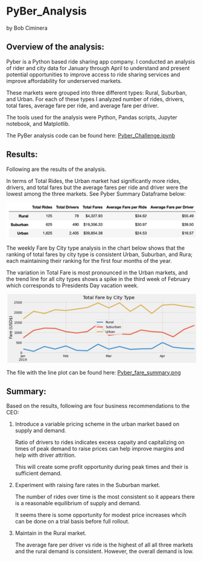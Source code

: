 # PyBer_Analysis
by Bob Ciminera

## Overview of the analysis: 
Pyber is a Python based ride sharing app company.  I conducted an analysis of rider and city data for January through April to understand and present potential opportunities to improve access to ride sharing services and improve affordability for underserved markets.

These markets were grouped into three different types:
Rural, Suburban, and Urban. For each of these types I analyzed number of rides, drivers, total fares, average fare per ride, and average fare per driver.

The tools used for the analysis were Python, Pandas scripts, Jupyter notebook, and Matplotlib.

The PyBer analysis code can be found here: [Pyber_Challenge.ipynb](PyBer_Challenge.ipynb)

## Results: 

Following are the results of the analysis.

In terms of Total Rides, the Urban market had significantly more rides, drivers, and total fares but the average fares per ride and driver were the lowest among the three markets.  See Pyber Summary Dataframe below:

![GitHubLogo](https://github.com/rciminera/PyBer_Analysis/blob/main/Pyber%20Screen%20Shots/Pyber%20Dataframe.png)

The weekly Fare by City type analysis in the chart below shows that the ranking of total fares by city type is consistent Urban, Suburban, and Rura; each maintaining their ranking for the first four months of the year.

The variation in Total Fare is most pronounced in the Urban markets, and the trend line for all city types shows a spike in the third week of February which corresponds to Presidents Day vacation week.


![GitHubLogo](https://github.com/rciminera/PyBer_Analysis/blob/main/Pyber%20Screen%20Shots/Pyber_graph.png)


The file with the line plot can be found here: [Pyber_fare_summary.png](Analysis/PyBer_fare_summary.png)

## Summary: 

Based on the results, following are four business recommendations to the CEO:

1. Introduce a variable pricing scheme in the urban market based on supply and demand.
    
    Ratio of drivers to rides indicates excess capaity and capitalizing on times of peak demand to raise prices can help improve margins and help with driver attrition.

    This will create some profit opportunity during peak times and their is sufficient demand.

2. Experiment with raising fare rates in the Suburban market.

    The number of rides over time is the most consistent so it appears there is a reasonable equilibrium of supply and demand.  
    
    It seems there is some opportunity for modest price increases whcih can be done on a trial basis before full rollout.   

2.  Maintain in the Rural market.

    The average fare per driver vs ride is the highest of all all three markets and the rural demand is consistent.  However, the overall demand is low.  
    
    








